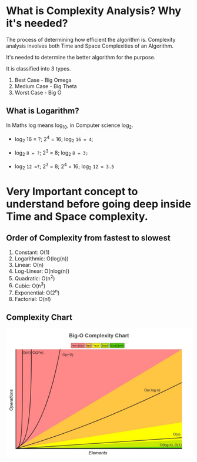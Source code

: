 # What is Complexity Analysis? Why it's needed?

The process of determining how efficient the algorithm is. Complexity analysis involves both Time and Space Complexities of an Algorithm.

It's needed to determine the better algorithm for the purpose.

It is classified into 3 types.

1. Best Case - Big Omega
2. Medium Case - Big Theta
3. Worst Case - Big O


## What is Logarithm?

In Maths log means log<sub>10</sub>, in Computer science log<sub>2</sub>.


- log<sub>2</sub> 16 = ?; 2<sup>4</sup> = 16; log<sub>2</sub> `16 = 4`;

- log<sub>2</sub> `8 = ?`; 2<sup>3</sup> = 8; log<sub>2</sub> `8 = 3;`

- log<sub>2</sub> `12 =?`; 2<sup>3</sup> = 8; 2<sup>4</sup> = 16; log<sub>2</sub> `12 = 3.5`

# Very Important concept to understand before going deep inside Time and Space complexity.

## Order of Complexity from fastest to slowest

1. Constant: O(1)
2. Logarithmic: O(log(n))
3. Linear: O(n)
4. Log-Linear: O(nlog(n))
5. Quadratic: O(n<sup>2</sup>) 
6. Cubic: O(n<sup>3</sup>)
7. Exponential: O(2<sup>n</sup>)
8. Factorial: O(n!) 

## Complexity Chart

![Big O Complexity Chart](../images/BigOComplexityChart.jpeg "BigOComplexityChart")